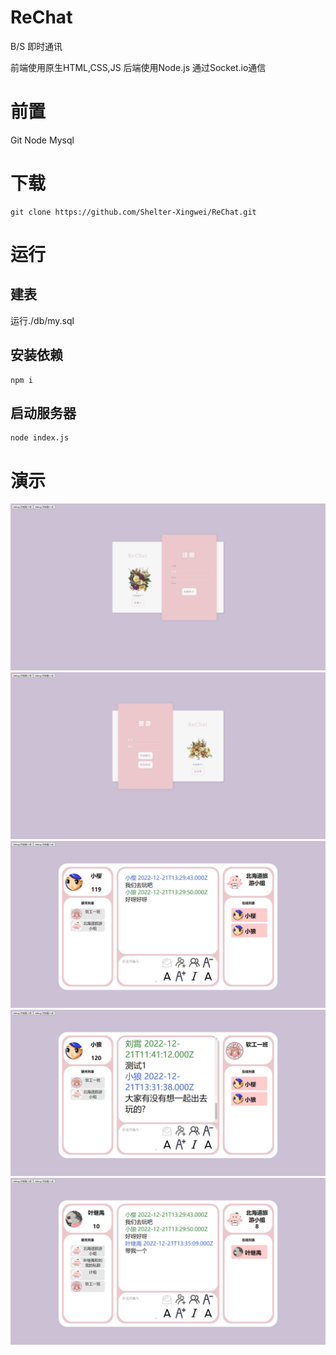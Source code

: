 # ReChat
 B/S 即时通讯

 前端使用原生HTML,CSS,JS
 后端使用Node.js
 通过Socket.io通信

# 前置
Git
Node
Mysql

# 下载
```
git clone https://github.com/Shelter-Xingwei/ReChat.git
```

# 运行
## 建表
运行./db/my.sql
## 安装依赖
```
npm i
```
## 启动服务器
```
node index.js
```

# 演示

![](./草稿/register.JPG)
![](./草稿/login.JPG)
![](./草稿/chat1.JPG)
![](./草稿/chat2.JPG)
![](./草稿/chat3.JPG)
